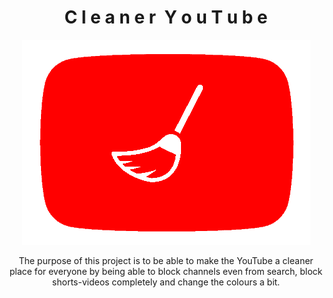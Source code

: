<h1 align="center"> C l e a n e r&nbsp;&nbsp;Y o u T u b e</h1>
<div align="center">
    <img src="readmeImages/cleanerYoutubeLogo.png" alt="cleaner youtube logo">
</div>
<p align="center">The purpose of this project is to be able to make the YouTube a cleaner place for everyone by being able to block channels even from search, block shorts-videos completely and change the colours a bit.</p>

<br>